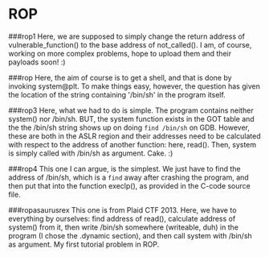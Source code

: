 # ROP

###rop1
Here, we are supposed to simply change the return address of vulnerable_function() to the base address of not_called(). I am, of course, working on more complex problems, hope to upload them and their payloads soon! :)

###rop
Here, the aim of course is to get a shell, and that is done by invoking system@plt. To make things easy, however, the question has given the location of the string containing '/bin/sh' in the program itself.

###rop3
Here, what we had to do is simple. The program contains neither system() nor /bin/sh. BUT, the system function exists in the GOT table and the the /bin/sh string shows up on doing `find /bin/sh` on GDB. However, these are both in the ASLR region and their addresses need to be calculated with respect to the address of another function: here, read(). Then, system is simply called with /bin/sh as argument. Cake. :)

###rop4
This one I can argue, is the simplest. We just have to find the address of /bin/sh, which is a `find` away after crashing the program, and then put that into the function execlp(), as provided in the C-code source file.

###ropasaurusrex
This one is from Plaid CTF 2013. Here, we have to everything by ourselves: find address of read(), calculate address of system() from it, then write /bin/sh somewhere (writeable, duh) in the program (I chose the .dynamic section), and then call system with /bin/sh as argument. My first tutorial problem in ROP.

